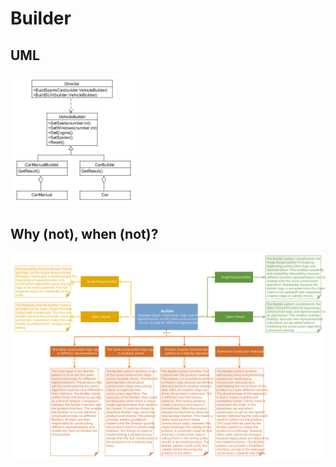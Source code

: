 # Builder
## UML
<img src=BuilderUML.png width=40% height=40%>

## Why (not), when (not)?
![Builder](https://raw.githubusercontent.com/NiekBeijloos/Design-Patterns/master/1.%20Creational/4.%20Builder/Builder.svg?raw=true)

